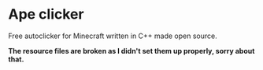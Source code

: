 # Ape clicker

Free autoclicker for Minecraft written in C++ made open source.

**The resource files are broken as I didn't set them up properly, sorry about that.**
